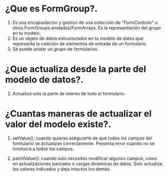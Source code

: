 # ¿Que es FormGroup?.
  1. Es una encapsulacíon y gestión de una colección de "FormControls" u otros FormGroups anidados/FormArrays. Es la representación del grupo en tu modelo.
  2. Es un objeto de datos estructurados en tu modelo de datos que representa la coleción de elementos de entrada de un formulario.
  3. Se puede anidar un grupo de formularios.

# ¿Que actualiza desde la parte del modelo de datos?.
  1. Actualiza solo la parte de interes de todo el formulario.

# ¿Cuantas maneras de actualizar el valor del modelo existe?.
  1. setValue(): cuando quieras asegurarte de que todos los campos del formulario se actualizan correctamente.
     Presenta error cuando no se involucra a todos los campos.
 
  2. patchValue(): cuando solo necesites modificar algunos campos, como en actualizaciones parciales o cargas   dinámicas de datos.
     Solo actualiza los valores indicados y deja intactos los demás.

